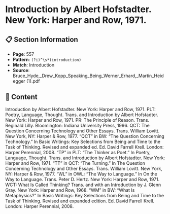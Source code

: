 # Introduction by Albert Hofstadter. New York: Harper and Row, 1971.

## 📋 Section Information

- **Page**: 557
- **Pattern**: `(?i)^\s*(introduction)`
- **Match**: Introduction
- **Source**: Bruce_Hyde,_Drew_Kopp_Speaking_Being_Werner_Erhard,_Martin_Heidegger (1).pdf

## 📄 Content

Introduction by Albert Hofstadter. New York: Harper and Row, 1971.
PLT:
Poetry, Language, Thought. Trans. and Introduction by Albert
Hofstadter. New York: Harper and Row, 1971.
PR:
The Principle of Reason. Trans. Reginald Lilly. Bloomington: Indiana University
Press, 1996.
QCT:
The Question Concerning Technology and Other Essays. Trans. William Lovitt.
New York, NY: Harper & Row, 1977.
“QCT” in BW:
“The Question Concerning Technology.” In Basic Writings: Key Selections from
Being and Time to the Task of Thinking. Revised and expanded ed. Ed. David
Farrell Krell. London: Harper Perennial, 2008.
“TP” in PLT:
“The Thinker as Poet.” In Poetry, Language, Thought. Trans. and Introduction
by Albert Hofstadter. New York: Harper and Row, 1971.
“TT” in QCT:
“The Turning.” In The Question Concerning Technology and Other Essays.
Trans. William Lovitt. New York, NY: Harper & Row, 1977.
“WL” in OWL:
“The Way to Language.” In On the Way to Language. Trans. Peter D. Hertz. New
York: Harper and Row, 1971.
WCT:
What Is Called Thinking? Trans. and with an Introduction by J. Glenn Gray.
New York: Harper and Row, 1968.
“WM” in BW:
“What Is Metaphysics?” In Basic Writings: Key Selections from Being and Time
to the Task of Thinking. Revised and expanded edition. Ed. David Farrell Krell.
London: Harper Perennial, 2008.